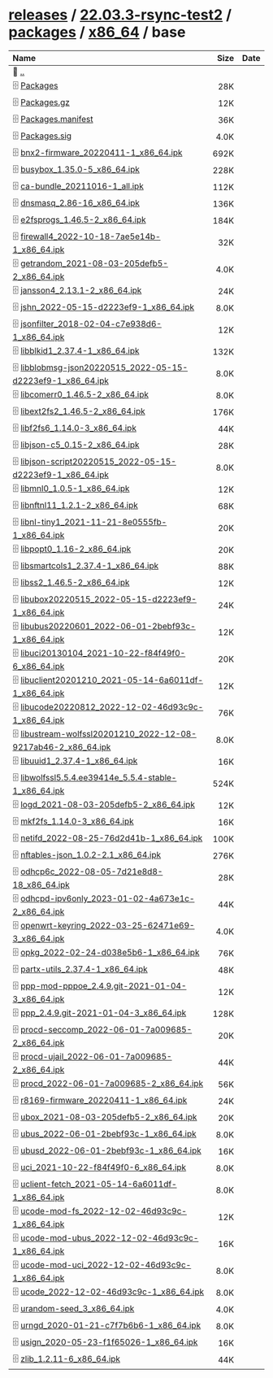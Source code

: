 ---
---

# [releases](/releases/) / [22.03.3-rsync-test2](/releases/22.03.3-rsync-test2/) / [packages](/releases/22.03.3-rsync-test2/packages/) / [x86_64](/releases/22.03.3-rsync-test2/packages/x86_64/) / base


| Name | Size | Date |
|:---|---:|---|
| 📁 [..](../) | | |
| 🗄️ [Packages](./Packages) | 28K | |
| 🗄️ [Packages.gz](./Packages.gz) | 12K | |
| 🗄️ [Packages.manifest](./Packages.manifest) | 36K | |
| 🗄️ [Packages.sig](./Packages.sig) | 4.0K | |
| 🗄️ [bnx2-firmware_20220411-1_x86_64.ipk](./bnx2-firmware_20220411-1_x86_64.ipk) | 692K | |
| 🗄️ [busybox_1.35.0-5_x86_64.ipk](./busybox_1.35.0-5_x86_64.ipk) | 228K | |
| 🗄️ [ca-bundle_20211016-1_all.ipk](./ca-bundle_20211016-1_all.ipk) | 112K | |
| 🗄️ [dnsmasq_2.86-16_x86_64.ipk](./dnsmasq_2.86-16_x86_64.ipk) | 136K | |
| 🗄️ [e2fsprogs_1.46.5-2_x86_64.ipk](./e2fsprogs_1.46.5-2_x86_64.ipk) | 184K | |
| 🗄️ [firewall4_2022-10-18-7ae5e14b-1_x86_64.ipk](./firewall4_2022-10-18-7ae5e14b-1_x86_64.ipk) | 32K | |
| 🗄️ [getrandom_2021-08-03-205defb5-2_x86_64.ipk](./getrandom_2021-08-03-205defb5-2_x86_64.ipk) | 4.0K | |
| 🗄️ [jansson4_2.13.1-2_x86_64.ipk](./jansson4_2.13.1-2_x86_64.ipk) | 24K | |
| 🗄️ [jshn_2022-05-15-d2223ef9-1_x86_64.ipk](./jshn_2022-05-15-d2223ef9-1_x86_64.ipk) | 8.0K | |
| 🗄️ [jsonfilter_2018-02-04-c7e938d6-1_x86_64.ipk](./jsonfilter_2018-02-04-c7e938d6-1_x86_64.ipk) | 12K | |
| 🗄️ [libblkid1_2.37.4-1_x86_64.ipk](./libblkid1_2.37.4-1_x86_64.ipk) | 132K | |
| 🗄️ [libblobmsg-json20220515_2022-05-15-d2223ef9-1_x86_64.ipk](./libblobmsg-json20220515_2022-05-15-d2223ef9-1_x86_64.ipk) | 8.0K | |
| 🗄️ [libcomerr0_1.46.5-2_x86_64.ipk](./libcomerr0_1.46.5-2_x86_64.ipk) | 8.0K | |
| 🗄️ [libext2fs2_1.46.5-2_x86_64.ipk](./libext2fs2_1.46.5-2_x86_64.ipk) | 176K | |
| 🗄️ [libf2fs6_1.14.0-3_x86_64.ipk](./libf2fs6_1.14.0-3_x86_64.ipk) | 44K | |
| 🗄️ [libjson-c5_0.15-2_x86_64.ipk](./libjson-c5_0.15-2_x86_64.ipk) | 28K | |
| 🗄️ [libjson-script20220515_2022-05-15-d2223ef9-1_x86_64.ipk](./libjson-script20220515_2022-05-15-d2223ef9-1_x86_64.ipk) | 8.0K | |
| 🗄️ [libmnl0_1.0.5-1_x86_64.ipk](./libmnl0_1.0.5-1_x86_64.ipk) | 12K | |
| 🗄️ [libnftnl11_1.2.1-2_x86_64.ipk](./libnftnl11_1.2.1-2_x86_64.ipk) | 68K | |
| 🗄️ [libnl-tiny1_2021-11-21-8e0555fb-1_x86_64.ipk](./libnl-tiny1_2021-11-21-8e0555fb-1_x86_64.ipk) | 20K | |
| 🗄️ [libpopt0_1.16-2_x86_64.ipk](./libpopt0_1.16-2_x86_64.ipk) | 20K | |
| 🗄️ [libsmartcols1_2.37.4-1_x86_64.ipk](./libsmartcols1_2.37.4-1_x86_64.ipk) | 88K | |
| 🗄️ [libss2_1.46.5-2_x86_64.ipk](./libss2_1.46.5-2_x86_64.ipk) | 12K | |
| 🗄️ [libubox20220515_2022-05-15-d2223ef9-1_x86_64.ipk](./libubox20220515_2022-05-15-d2223ef9-1_x86_64.ipk) | 24K | |
| 🗄️ [libubus20220601_2022-06-01-2bebf93c-1_x86_64.ipk](./libubus20220601_2022-06-01-2bebf93c-1_x86_64.ipk) | 12K | |
| 🗄️ [libuci20130104_2021-10-22-f84f49f0-6_x86_64.ipk](./libuci20130104_2021-10-22-f84f49f0-6_x86_64.ipk) | 20K | |
| 🗄️ [libuclient20201210_2021-05-14-6a6011df-1_x86_64.ipk](./libuclient20201210_2021-05-14-6a6011df-1_x86_64.ipk) | 12K | |
| 🗄️ [libucode20220812_2022-12-02-46d93c9c-1_x86_64.ipk](./libucode20220812_2022-12-02-46d93c9c-1_x86_64.ipk) | 76K | |
| 🗄️ [libustream-wolfssl20201210_2022-12-08-9217ab46-2_x86_64.ipk](./libustream-wolfssl20201210_2022-12-08-9217ab46-2_x86_64.ipk) | 8.0K | |
| 🗄️ [libuuid1_2.37.4-1_x86_64.ipk](./libuuid1_2.37.4-1_x86_64.ipk) | 16K | |
| 🗄️ [libwolfssl5.5.4.ee39414e_5.5.4-stable-1_x86_64.ipk](./libwolfssl5.5.4.ee39414e_5.5.4-stable-1_x86_64.ipk) | 524K | |
| 🗄️ [logd_2021-08-03-205defb5-2_x86_64.ipk](./logd_2021-08-03-205defb5-2_x86_64.ipk) | 12K | |
| 🗄️ [mkf2fs_1.14.0-3_x86_64.ipk](./mkf2fs_1.14.0-3_x86_64.ipk) | 16K | |
| 🗄️ [netifd_2022-08-25-76d2d41b-1_x86_64.ipk](./netifd_2022-08-25-76d2d41b-1_x86_64.ipk) | 100K | |
| 🗄️ [nftables-json_1.0.2-2.1_x86_64.ipk](./nftables-json_1.0.2-2.1_x86_64.ipk) | 276K | |
| 🗄️ [odhcp6c_2022-08-05-7d21e8d8-18_x86_64.ipk](./odhcp6c_2022-08-05-7d21e8d8-18_x86_64.ipk) | 28K | |
| 🗄️ [odhcpd-ipv6only_2023-01-02-4a673e1c-2_x86_64.ipk](./odhcpd-ipv6only_2023-01-02-4a673e1c-2_x86_64.ipk) | 44K | |
| 🗄️ [openwrt-keyring_2022-03-25-62471e69-3_x86_64.ipk](./openwrt-keyring_2022-03-25-62471e69-3_x86_64.ipk) | 4.0K | |
| 🗄️ [opkg_2022-02-24-d038e5b6-1_x86_64.ipk](./opkg_2022-02-24-d038e5b6-1_x86_64.ipk) | 76K | |
| 🗄️ [partx-utils_2.37.4-1_x86_64.ipk](./partx-utils_2.37.4-1_x86_64.ipk) | 48K | |
| 🗄️ [ppp-mod-pppoe_2.4.9.git-2021-01-04-3_x86_64.ipk](./ppp-mod-pppoe_2.4.9.git-2021-01-04-3_x86_64.ipk) | 12K | |
| 🗄️ [ppp_2.4.9.git-2021-01-04-3_x86_64.ipk](./ppp_2.4.9.git-2021-01-04-3_x86_64.ipk) | 128K | |
| 🗄️ [procd-seccomp_2022-06-01-7a009685-2_x86_64.ipk](./procd-seccomp_2022-06-01-7a009685-2_x86_64.ipk) | 20K | |
| 🗄️ [procd-ujail_2022-06-01-7a009685-2_x86_64.ipk](./procd-ujail_2022-06-01-7a009685-2_x86_64.ipk) | 44K | |
| 🗄️ [procd_2022-06-01-7a009685-2_x86_64.ipk](./procd_2022-06-01-7a009685-2_x86_64.ipk) | 56K | |
| 🗄️ [r8169-firmware_20220411-1_x86_64.ipk](./r8169-firmware_20220411-1_x86_64.ipk) | 24K | |
| 🗄️ [ubox_2021-08-03-205defb5-2_x86_64.ipk](./ubox_2021-08-03-205defb5-2_x86_64.ipk) | 20K | |
| 🗄️ [ubus_2022-06-01-2bebf93c-1_x86_64.ipk](./ubus_2022-06-01-2bebf93c-1_x86_64.ipk) | 8.0K | |
| 🗄️ [ubusd_2022-06-01-2bebf93c-1_x86_64.ipk](./ubusd_2022-06-01-2bebf93c-1_x86_64.ipk) | 16K | |
| 🗄️ [uci_2021-10-22-f84f49f0-6_x86_64.ipk](./uci_2021-10-22-f84f49f0-6_x86_64.ipk) | 8.0K | |
| 🗄️ [uclient-fetch_2021-05-14-6a6011df-1_x86_64.ipk](./uclient-fetch_2021-05-14-6a6011df-1_x86_64.ipk) | 8.0K | |
| 🗄️ [ucode-mod-fs_2022-12-02-46d93c9c-1_x86_64.ipk](./ucode-mod-fs_2022-12-02-46d93c9c-1_x86_64.ipk) | 12K | |
| 🗄️ [ucode-mod-ubus_2022-12-02-46d93c9c-1_x86_64.ipk](./ucode-mod-ubus_2022-12-02-46d93c9c-1_x86_64.ipk) | 16K | |
| 🗄️ [ucode-mod-uci_2022-12-02-46d93c9c-1_x86_64.ipk](./ucode-mod-uci_2022-12-02-46d93c9c-1_x86_64.ipk) | 8.0K | |
| 🗄️ [ucode_2022-12-02-46d93c9c-1_x86_64.ipk](./ucode_2022-12-02-46d93c9c-1_x86_64.ipk) | 8.0K | |
| 🗄️ [urandom-seed_3_x86_64.ipk](./urandom-seed_3_x86_64.ipk) | 4.0K | |
| 🗄️ [urngd_2020-01-21-c7f7b6b6-1_x86_64.ipk](./urngd_2020-01-21-c7f7b6b6-1_x86_64.ipk) | 8.0K | |
| 🗄️ [usign_2020-05-23-f1f65026-1_x86_64.ipk](./usign_2020-05-23-f1f65026-1_x86_64.ipk) | 16K | |
| 🗄️ [zlib_1.2.11-6_x86_64.ipk](./zlib_1.2.11-6_x86_64.ipk) | 44K | |

